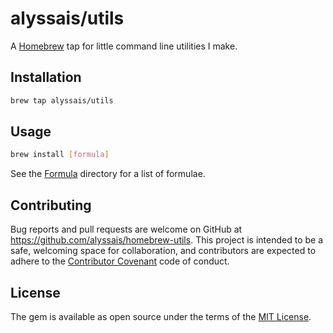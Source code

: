 # alyssais/utils

A [Homebrew](http://brew.sh) tap for little command line utilities I make.

## Installation

```sh
brew tap alyssais/utils
```

## Usage

```sh
brew install [formula]
```

See the [Formula](Formula) directory for a list of formulae.

## Contributing

Bug reports and pull requests are welcome on GitHub at https://github.com/alyssais/homebrew-utils. This project is intended to be a safe, welcoming space for collaboration, and contributors are expected to adhere to the [Contributor Covenant](contributor-covenant.org) code of conduct.


## License

The gem is available as open source under the terms of the [MIT License](http://opensource.org/licenses/MIT).

